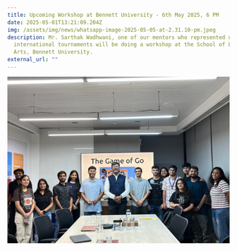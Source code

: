 ```yaml
---
title: Upcoming Workshop at Bennett University - 6th May 2025, 6 PM
date: 2025-05-01T13:21:09.204Z
img: /assets/img/news/whatsapp-image-2025-05-05-at-2.31.10-pm.jpeg
description: Mr. Sarthak Wadhwani, one of our mentors who represented us in
  international tournaments will be doing a workshop at the School of Liberal
  Arts, Bennett University.
external_url: ""
---
```

![](/assets/img/news/whatsapp-image-2025-05-06-at-8.40.58-pm.jpeg)